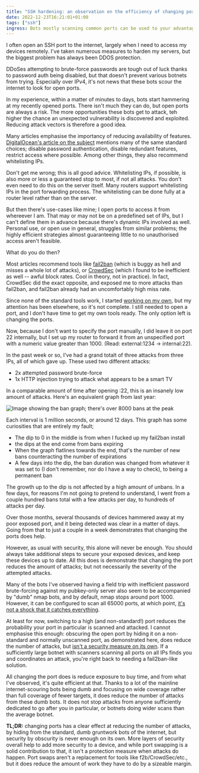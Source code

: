 ```yaml
---
title: "SSH hardening: an observation on the efficiency of changing ports"
date: 2022-12-23T16:21:01+01:00
tags: ["ssh"]
ingress: Bots mostly scanning common ports can be used to your advantage to hide services.
---
```


I often open an SSH port to the internet, largely when I need to access my devices remotely. I've taken numerous measures to harden my servers, but  the biggest problem has always been DDOS protection. 

DDoSes attempting to brute-force passwords are tough out of luck thanks to password auth being disabled, but that doesn't prevent various botnets from trying. Especially over IPv4, it's not news that these bots scour the internet to look for open ports.

In my experience, within a matter of minutes to days, bots start hammering at my recently opened ports. There isn't much they can do, but open ports are always a risk. The more opportunities these bots get to attack, teh higher the chance an unexpected vulnerability is discovered and exploited. Reducing attack vectors is therefore a good idea.

Many articles emphasise the importancy of reducing availability of features. [DigitalOcean's article on the subject](https://www.digitalocean.com/community/tutorials/how-to-harden-openssh-on-ubuntu-18-04) mentions many of the same standard choices; disable password authentication, disable redundant features, restrict access where possible. Among other things, they also recommend whitelisting IPs.

Don't get me wrong; this is all good advice. Whitelisting IPs, if possible, is also more or less a guaranteed stop to most, if not all attacks. You don't even need to do this on the server itself. Many routers support whitelisting IPs in the port forwarding process. The whitelisting can be done fully at a router level rather than on the server.

But then there's use-cases like mine; I open ports to access it from whereever I am. That may or may not be on a predefined set of IPs, but I can't define them in advance because there's dynamic IPs involved as well. Personal use, or open use in general, struggles from similar problems; the highly efficient strategies almost guaranteeing little to no unauthorised access aren't feasible.

What do you do then?

Most articles recommend tools like [fail2ban](https://github.com/fail2ban/fail2ban) (which is buggy as hell and misses a whole lot of attacks), or [CrowdSec](https://www.crowdsec.net/) (which I found to be inefficient as well -- awful block rates. Cool in theory, not in practice). In fact, CrowdSec did the exact opposite, and exposed me to more attacks than fail2ban, and fail2ban already had an uncomfortably high miss rate.

Since none of the standard tools work, I started [working on my own](https://github.com/LunarWatcher/doesnotfail2ban), but my attention has been elsewhere, so it's not complete. I still needed to open a port, and I don't have time to get my own tools ready. The only option left is changing the ports.

Now, because I don't want to specify the port manually, I did leave it on port 22 internally, but I set up my router to forward it from an unspecified port with a numeric value greater than 1000. (Read: external:1234 -> internal:22).

In the past week or so, I've had a grand totalt of three attacks from three IPs, all of which gave up. These used two different attacks:

* 2x attempted password brute-force
* 1x HTTP injection trying to attack what appears to be a smart TV

In a comparable amount of time after opening :22, this is an insanely low amount of attacks. Here's an equivalent graph from last year:

<img src="/img/ssh bans.png" alt="Image showing the ban graph; there's over 8000 bans at the peak" />

Each interval is 1 million seconds, or around 12 days. This graph has some curiosities that are entirely my fault;

* The dip to 0 in the middle is from when I fucked up my fail2ban install
* the dips at the end come from bans expiring
* When the graph flatlines towards the end, that's the number of new bans counteracting the number of expirations
* A few days into the dip, the ban duration was changed from whatever it was set to (I don't remember, nor do I have a way to check), to being a permanent ban

The growth up to the dip is not affected by a high amount of unbans. In a few days, for reasons I'm not going to pretend to understand, I went from a couple hundred bans total with a few attacks per day, to hundreds of attacks per day.

Over those months, several thousands of devices hammered away at my poor exposed port, and it being detected was clear in a matter of days. Going from that to just a couple in a week demonstrates that changing the ports does help.

However, as usual with security, this alone will never be enough. You should always take additional steps to secure your exposed devices, and keep these devices up to date. All this does is demonstrate that changing the port reduces the amount of attacks; but not necessarily the severity of the attempted attacks.

Many of the bots I've observed having a field trip with inefficient password brute-forcing against my pubkey-only server also seem to be accompanied by "dumb" nmap bots, and by default, nmap stops around port 1000. However, it can be configured to scan all 65000 ports, at which point, [it's not a shock that it catches everything](https://nmap.org/book/performance-port-selection.html).

At least for now, switching to a high (and non-standard!) port reduces the probability your port in particular is scanned and attacked. I cannot emphasise this enough: obscuring the open port by hiding it on a non-standard and normally unscanned port, as demonstrated here, does reduce the number of attacks, but [isn't a security measure on its own](https://www.baeldung.com/cs/security-by-obscurity). If a sufficiently large botnet with scanners scanning all ports on all IPs finds you and coordinates an attack, you're right back to needing a fail2ban-like solution.

All changing the port does is reduce exposure to buy time, and from what I've observed, it's quite efficient at that. Thanks to a lot of the mainline internet-scouring bots being dumb and focusing on wide coverage rather than full coverage of fewer targets, it does reduce the number of attacks from these dumb bots. It does not stop attacks from anyone sufficiently dedicated to go after you in particular, or botnets doing wider scans than the average botnet.

**TL;DR:** changing ports has a clear effect at reducing the number of attacks, by hiding from the standard, dumb gruntwork bots of the internet, but security by obscurity is never enough on its own. More layers of security overall help to add more security to a device, and while port swapping is a solid contribution to that, it isn't a protection measure when attacks do happen. Port swaps aren't a replacement for tools like f2b/CrowdSec/etc., but it does reduce the amount of work they have to do by a sizeable margin.
